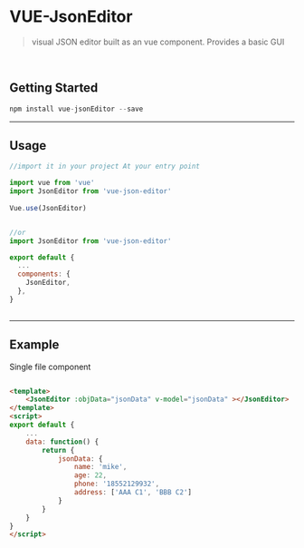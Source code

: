 # VUE-JsonEditor

> visual JSON editor built as an vue component. Provides a basic GUI


</br>


## Getting Started
``` javascript
npm install vue-jsonEditor --save
```

---


## Usage

``` javascript
//import it in your project At your entry point

import vue from 'vue'
import JsonEditor from 'vue-json-editor'
  
Vue.use(JsonEditor)


//or
import JsonEditor from 'vue-json-editor'

export default {
  ...
  components: {
    JsonEditor,
  },
}
  
```
---

## Example
Single file component
``` html

<template>
    <JsonEditor :objData="jsonData" v-model="jsonData" ></JsonEditor>
</template>
<script>
export default {
    ...
    data: function() {
        return {
            jsonData: {
                name: 'mike',
                age: 22,
                phone: '18552129932',
                address: ['AAA C1', 'BBB C2']
            }
        }
    }
}
</script> 

```
